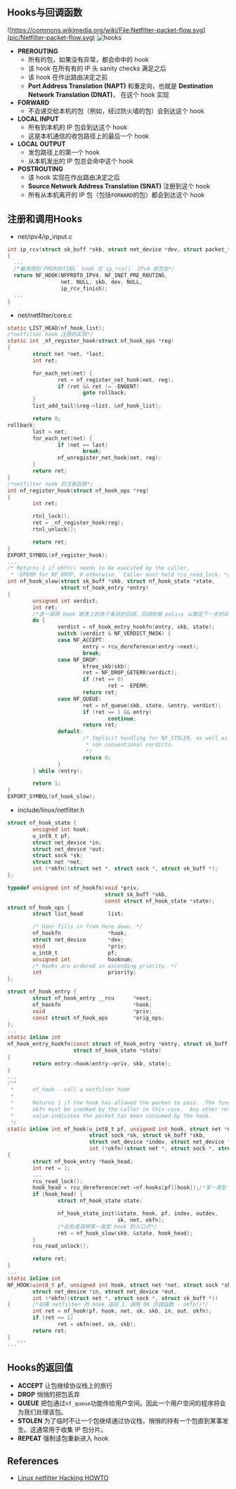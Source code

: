 
## Hooks与回调函数
![https://commons.wikimedia.org/wiki/File:Netfilter-packet-flow.svg](pic/Netfilter-packet-flow.svg)
![hooks](pic/hooks.png)

* **PREROUTING**
  * 所有的包，如果没有异常，都会命中的 hook
  * 该 hook 在所有有的 IP 头 sanity checks 满足之后
  * 该 hook 在作出路由决定之前
  * **Port Address Translation (NAPT)** 和重定向，也就是 **Destination Network Translation (DNAT)**， 在这个 hook 实现
* **FORWARD**
  * 不会递交给本机的包（例如，经过防火墙的包）会到达这个 hook
* **LOCAL INPUT**
  * 所有到本机的 IP 包会到达这个 hook
  * 这是本机通信的收包路径上的最后一个 hook
* **LOCAL OUTPUT**
  * 发包路径上的第一个 hook
  * 从本机发出的 IP 包总会命中这个 hook
* **POSTROUTING**
  * 该 hook 实现在作出路由决定之后
  * **Source Network Address Translation (SNAT)** 注册到这个 hook
  * 所有从本机离开的 IP 包（包括`FORWARD`的包）都会到达这个 hook

## 注册和调用Hooks
* net/ipv4/ip_input.c
```c
int ip_rcv(struct sk_buff *skb, struct net_device *dev, struct packet_type *pt, struct net_device *orig_dev)
{
  ...
  /*最常用的`PREROUTING` hook 在`ip_rcv()` IPv4 收包处*/
  return NF_HOOK(NFPROTO_IPV4, NF_INET_PRE_ROUTING,
                 net, NULL, skb, dev, NULL,
                 ip_rcv_finish);
  ...
}  
```
* net/netfilter/core.c
```c
static LIST_HEAD(nf_hook_list);
/*netfilter hook 注册的实现*/
static int _nf_register_hook(struct nf_hook_ops *reg)
{
        struct net *net, *last;
        int ret;

        for_each_net(net) {
                ret = nf_register_net_hook(net, reg);
                if (ret && ret != -ENOENT)
                        goto rollback;
        }
        list_add_tail(&reg->list, &nf_hook_list);

        return 0;
rollback:
        last = net;
        for_each_net(net) {
                if (net == last)
                        break;
                nf_unregister_net_hook(net, reg);
        }
        return ret;
}
/*netfilter hook 的注册函数*/
int nf_register_hook(struct nf_hook_ops *reg)
{
        int ret;

        rtnl_lock();
        ret = _nf_register_hook(reg);
        rtnl_unlock();

        return ret;
}
EXPORT_SYMBOL(nf_register_hook);
...
/* Returns 1 if okfn() needs to be executed by the caller,
 * -EPERM for NF_DROP, 0 otherwise.  Caller must hold rcu_read_lock. */
int nf_hook_slow(struct sk_buff *skb, struct nf_hook_state *state,
                 struct nf_hook_entry *entry)
{
        unsigned int verdict;
        int ret;
        /*逐一调用 hook 链表上的各个条目的回调，回调依据 policy 以裁定下一步的动作*/
        do {
                verdict = nf_hook_entry_hookfn(entry, skb, state);
                switch (verdict & NF_VERDICT_MASK) {
                case NF_ACCEPT:
                        entry = rcu_dereference(entry->next);
                        break;
                case NF_DROP:
                        kfree_skb(skb);
                        ret = NF_DROP_GETERR(verdict);
                        if (ret == 0)
                                ret = -EPERM;
                        return ret;
                case NF_QUEUE:
                        ret = nf_queue(skb, state, &entry, verdict);
                        if (ret == 1 && entry)
                                continue;
                        return ret;
                default:
                        /* Implicit handling for NF_STOLEN, as well as any other
                         * non conventional verdicts.
                         */
                        return 0;
                }   
        } while (entry);

        return 1;
}
EXPORT_SYMBOL(nf_hook_slow);
```
* include/linux/netfilter.h
```c
struct nf_hook_state {
        unsigned int hook;
        u_int8_t pf;
        struct net_device *in;
        struct net_device *out;
        struct sock *sk;
        struct net *net;
        int (*okfn)(struct net *, struct sock *, struct sk_buff *);
};

typedef unsigned int nf_hookfn(void *priv,
                               struct sk_buff *skb,
                               const struct nf_hook_state *state);
struct nf_hook_ops {
        struct list_head        list;

        /* User fills in from here down. */
        nf_hookfn               *hook;
        struct net_device       *dev;
        void                    *priv;
        u_int8_t                pf;
        unsigned int            hooknum;
        /* Hooks are ordered in ascending priority. */
        int                     priority;
};

struct nf_hook_entry {
        struct nf_hook_entry __rcu      *next;
        nf_hookfn                       *hook;
        void                            *priv;
        const struct nf_hook_ops        *orig_ops;
};
...
static inline int
nf_hook_entry_hookfn(const struct nf_hook_entry *entry, struct sk_buff *skb,
                     struct nf_hook_state *state)
{
        return entry->hook(entry->priv, skb, state);
}
...
/**
 *      nf_hook - call a netfilter hook
 *
 *      Returns 1 if the hook has allowed the packet to pass.  The function
 *      okfn must be invoked by the caller in this case.  Any other return
 *      value indicates the packet has been consumed by the hook.
 */
static inline int nf_hook(u_int8_t pf, unsigned int hook, struct net *net,
                          struct sock *sk, struct sk_buff *skb,
                          struct net_device *indev, struct net_device *outdev,
                          int (*okfn)(struct net *, struct sock *, struct sk_buff *))
{
        struct nf_hook_entry *hook_head;
        int ret = 1;
        ...
        rcu_read_lock();
        hook_head = rcu_dereference(net->nf.hooks[pf][hook]);/*某一类型 hook 的链表表头*/
        if (hook_head) {
                struct nf_hook_state state;

                nf_hook_state_init(&state, hook, pf, indev, outdev,
                                   sk, net, okfn);
                /*此处是调用某一类型 hook 的入口点*/
                ret = nf_hook_slow(skb, &state, hook_head);
        }
        rcu_read_unlock();

        return ret;
}
...
static inline int
NF_HOOK(uint8_t pf, unsigned int hook, struct net *net, struct sock *sk, struct sk_buff *skb,
        struct net_device *in, struct net_device *out,
        int (*okfn)(struct net *, struct sock *, struct sk_buff *))
{       /*如果 netfilter 的 hook 返回 1，调用 OK 回调函数 - okfn()*/
        int ret = nf_hook(pf, hook, net, sk, skb, in, out, okfn);
        if (ret == 1)
                ret = okfn(net, sk, skb);
        return ret;
}
...```
```

## Hooks的返回值
* **ACCEPT** 让包继续协议栈上的旅行
* **DROP** 悄悄的把包丢弃
* **QUEUE** 把包通过`nf_queue`功能传给用户空间。因此一个用户空间的程序将会为我们处理该包。
* **STOLEN** 为了临时不让一个包继续通过协议栈，悄悄的持有一个包直到某事发生。这通常用于收集 IP 包分片。
* **REPEAT** 强制该包重新进入 hook

## References
- [Linux netfilter Hacking HOWTO](http://www.netfilter.org/documentation/HOWTO//netfilter-hacking-HOWTO.txt)
